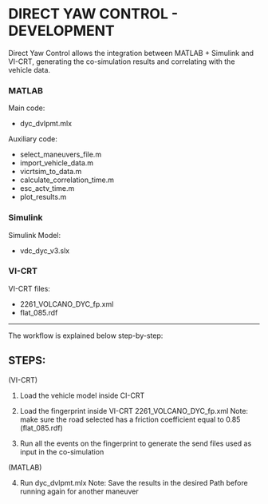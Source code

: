 # DIRECT YAW CONTROL - DEVELOPMENT

Direct Yaw Control allows the integration between MATLAB + Simulink and VI-CRT, generating the co-simulation results and correlating with the vehicle data.

### MATLAB
Main code:
  - dyc_dvlpmt.mlx
 
Auxiliary code:
  - select_maneuvers_file.m
  - import_vehicle_data.m
  - vicrtsim_to_data.m
  - calculate_correlation_time.m
  - esc_actv_time.m
  - plot_results.m

### Simulink
Simulink Model: 
  - vdc_dyc_v3.slx 

### VI-CRT
VI-CRT files:
  - 2261_VOLCANO_DYC_fp.xml
  - flat_085.rdf

---

The workflow is explained below step-by-step:
## STEPS:

(VI-CRT)
1. Load the vehicle model inside CI-CRT
2. Load the fingerprint inside VI-CRT
     2261_VOLCANO_DYC_fp.xml
  Note: make sure the road selected has a friction coefficient equal to 0.85 (flat_085.rdf)

3. Run all the events on the fingerprint to generate the send files used as input in the co-simulation 

(MATLAB)

4. Run dyc_dvlpmt.mlx
  Note: Save the results in the desired Path before running again for another maneuver
